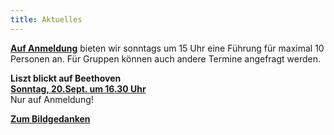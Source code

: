 ```yaml
---
title: Aktuelles
---
```


[**Auf Anmeldung**](/fuehrungen/) bieten wir sonntags um 15 Uhr  eine Führung für maximal 10 Personen an. Für Gruppen können auch andere Termine angefragt werden.
   
**Liszt blickt auf Beethoven**  
[**Sonntag, 20.Sept. um 16.30 Uhr**](/veranstaltungen/2020/arabella/)  
Nur auf Anmeldung!  

[**Zum Bildgedanken**](/bildgedanken/haelftedeslebens/)

